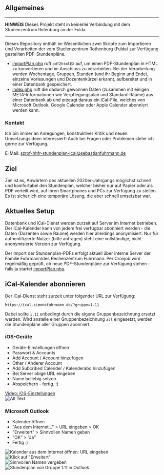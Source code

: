

## Allgemeines
---
**HINWEIS**
Dieses Projekt steht in keinerlei Verbindung mit dem Studienzentrum Rotenburg an der Fulda.  

---

Dieses Repository enthält im Wesentlichen zwei Skripte zum Importieren und Verarbeiten der vom Studienzentrum Rothenburg (Fulda) zur Verfügung gestellten PDF-Stundenpläne. 

- [importPlan.php](importPlan.php) ruft ```pdf2htmlEX``` auf, um einen PDF-Stundenplan in HTML zu konvertieren und im Anschluss zu verarbeiten. Bei der Verarbeitung werden Wochentage, Gruppen, Stunden (und ihr Beginn und Ende), einzelne Vorlesungen und Dozentenkürzel erkannt, aufbereitet und in einer Datenbank gespeichert. 
- [index.php](index.php) ruft die dadurch gewonnen Daten (zusammen mit einigen META-Informationen wie Verpflegungsplan und Standard-Räume) aus einer Datenbank ab und erzeugt daraus ein iCal-File, welches von Microsoft Outlook, Google Calendar oder Apple Calender abonniert werden kann. 

### Kontakt
Ich bin immer an Anregungen, konstruktiver Kritik und neuen Umsetzungsideen interessiert! Auch bei Fragen oder Problemen stehe ich gerne zur Verfügung. 

E-Mail: szrof-hhfr-stundenplan-ical@sebastianfuhrmann.de

## Ziel
Ziel ist es, Anwärtern des aktuellen 2020er-Jahrgangs möglichst schnell und komfortabel den Stundenplan, welcher bisher nur auf Papier oder als PDF verteilt wird, auf ihren Smartphones und PCs zur Verfügung zu stellen. Es ist sicherlich eine temporäre Lösung, die aber schnell umsetzbar war. 

## Aktuelles Setup
Datenbank und iCal-Dienst werden zurzeit auf Server im Internet betrieben. Der iCal-Kalender kann von jedem frei verfügbar abonniert werden - die Daten (Dozenten sowie Räume) werden hier allerdings anonymisiert. Nur für authentifizierte Nutzer (bitte anfragen) steht eine vollständige, nicht-anonymisierte Version zur Verfügung. 

Der Import der Stundenplan-PDFs erfolgt aktuell über interne Server der Familie Fuhrmann/des Rechenzentrum Fuhrmann. Per Cronjob wird regelmäßig geprüft, ob neue PDF-Stundenpläne zur Verfügung stehen - falls ja startet [importPlan.php](importPlan.php). 

## iCal-Kalender abonnieren
Der iCal-Dienst steht zurzeit unter folgender URL zur Verfügung:

```https://ical.simonefuhrmann.de/?gruppe=1.11```

Dabei sollte ```1.11``` unbedingt durch die eigene Gruppenbezeichnung ersetzt werden. Wird anstelle einer Gruppenbezeichnung ```all``` eingesetzt, werden die Stundenpläne aller Gruppen abonniert. 

### iOS-Geräte
- Geräte-Einstellungen öffnen
- Passwort & Accounts
- Add Account / Account hinzufügen
- Other / Anderer Account
- Add Subcribed Calender / Kalenderabo hinzufügen
- Bei Server obige URL eingeben
- Name beliebig setzen
- Abspeichern - fertig. :) 

[Video: iOS-Einstellungen](assets/iossettings.mp4) \
![Alt Text](assets/iossettings.gif)

### Microsoft Outlook
- Kalender öffnen
- "Aus dem Internet..." > URL eingeben > OK
- "Erweitert" > Sinnvollen Namen geben
- "OK" > "Ja"
- Fertig :) 

![Kalender aus dem Internet öffnen: URL eingeben](assets/outlook1.png) \
![Klick auf "Erweitert"](assets/outlook2.png) \
![Sinnvollen Namen vergeben](assets/outlook3.png) \
![Stundenplan von Gruppe 1.11 in Outlook](assets/outlook4.png)
